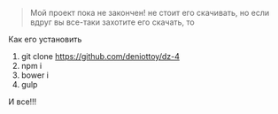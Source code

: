 > Мой проект пока не закончен!
не стоит его скачивать, но если вдруг вы все-таки захотите его скачать, то

Как его установить

1. git clone https://github.com/deniottoy/dz-4
2. npm i
3. bower i
4. gulp

И все!!!